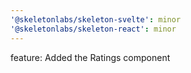 ```yaml
---
'@skeletonlabs/skeleton-svelte': minor
'@skeletonlabs/skeleton-react': minor
---
```


feature: Added the Ratings component
